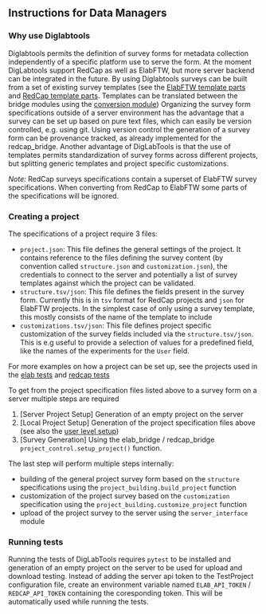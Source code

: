 ## Instructions for Data Managers

### Why use Diglabtools

Diglabtools permits the definition of survey forms for metadata collection independently of a specific platform use to serve the form. At the moment DigLabtools support RedCap as well as ElabFTW, but more server backend can be integrated in the future.
By using Diglabtools surveys can be built from a set of existing survey templates (see the [ElabFTW template parts](../../../elab_bridge/template_parts) and [RedCap template parts](../../../redcap_bridge/template_parts). Templates can be translated between the bridge modules using the [conversion module](../../../diglab_utils/conversion.py))
Organizing the survey form specifications outside of a server environment has the advantage that a survey can be set up based on pure text files, which can easily be version controlled, e.g. using git. Using version control the generation of a survey form can be provenance tracked, as already implemented for the redcap_bridge.
Another advantage of DigLabTools is that the use of templates permits standardization of survey forms across different projects, but splitting generic templates and project specific customizations.

_Note:_ RedCap surveys specifications contain a superset of ElabFTW survey specifications. When converting from RedCap to ElabFTW some parts of the specifications will be ignored.


### Creating a project

The specifications of a project require 3 files:

- `project.json`: This file defines the general settings of the project. It contains reference to the files defining the survey content (by convention called `structure.json` and `customization.json`), the credentials to connect to the server and potentially a list of survey templates against which the project can be validated.
- `structure.tsv/json`: This file defines the fields present in the survey form. Currently this is in `tsv` format for RedCap projects and `json` for ElabFTW projects. In the simplest case of only using a survey template, this mostly consists of the name of the template to include
- `customizations.tsv/json`: This file defines project specific customization of the survey fields included via the `structure.tsv/json`. This is e.g useful to provide a selection of values for a predefined field, like the names of the experiments for the `User` field.

For more examples on how a project can be set up, see the projects used in the [elab tests](../../../elab_bridge/tests/testfiles_elab/TestProject) and [redcap tests](../../../redcap_bridge/tests/testfiles_redcap/TestProject) 

To get from the project specification files listed above to a survey form on a server multiple steps are required

1) [Server Project Setup] Generation of an empty project on the server
2) [Local Project Setup] Generation of the project specification files above (see also the [user level setup](setup.md))
3) [Survey Generation] Using the elab_bridge / redcap_bridge `project_control.setup_project()` function.

The last step will perform multiple steps internally:
- building of the general project survey form based on the `structure` specifications using the `project_building.build_project` function
- customization of the project survey based on the `customization` specification using the `project_building.customize_project` function
- upload of the project survey to the server using the `server_interface` module

### Running tests

Running the tests of DigLabTools requires `pytest` to be installed and generation of an empty project on the server to be used for upload and download testing.
Instead of adding the server api token to the TestProject configuration file, create an environment variable named `ELAB_API_TOKEN` / `REDCAP_API_TOKEN` containing the coresponding token. This will be automatically used while running the tests.


